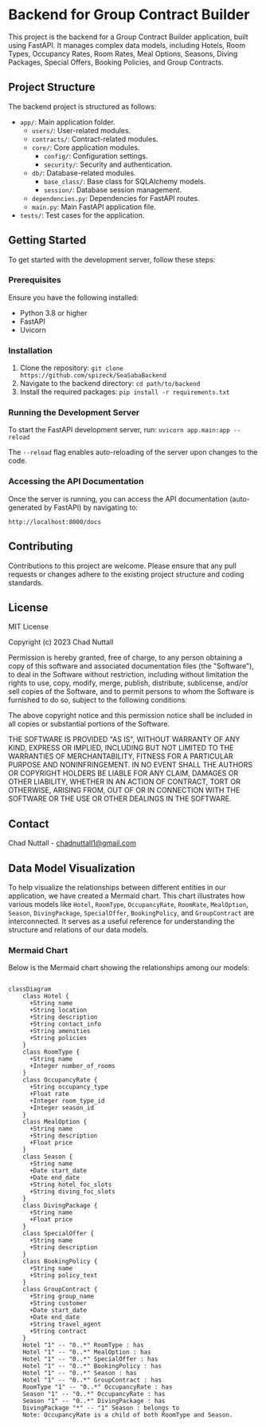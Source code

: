 # Backend for Group Contract Builder

This project is the backend for a Group Contract Builder application, built using FastAPI. It manages complex data models, including Hotels, Room Types, Occupancy Rates, Room Rates, Meal Options, Seasons, Diving Packages, Special Offers, Booking Policies, and Group Contracts.

## Project Structure

The backend project is structured as follows:

- `app/`: Main application folder.
  - `users/`: User-related modules.
  - `contracts/`: Contract-related modules.
  - `core/`: Core application modules.
    - `config/`: Configuration settings.
    - `security/`: Security and authentication.
  - `db/`: Database-related modules.
    - `base_class/`: Base class for SQLAlchemy models.
    - `session/`: Database session management.
  - `dependencies.py`: Dependencies for FastAPI routes.
  - `main.py`: Main FastAPI application file.
- `tests/`: Test cases for the application.

## Getting Started

To get started with the development server, follow these steps:

### Prerequisites

Ensure you have the following installed:
- Python 3.8 or higher
- FastAPI
- Uvicorn

### Installation

1. Clone the repository: `git clone https://github.com/spizeck/SeaSabaBackend`
2. Navigate to the backend directory: `cd path/to/backend`
3. Install the required packages: `pip install -r requirements.txt`

   
### Running the Development Server

To start the FastAPI development server, run: `uvicorn app.main:app --reload`

The `--reload` flag enables auto-reloading of the server upon changes to the code.

### Accessing the API Documentation

Once the server is running, you can access the API documentation (auto-generated by FastAPI) by navigating to:

`http://localhost:8000/docs`

## Contributing

Contributions to this project are welcome. Please ensure that any pull requests or changes adhere to the existing project structure and coding standards.

## License

MIT License

Copyright (c) 2023 Chad Nuttall

Permission is hereby granted, free of charge, to any person obtaining a copy of this software and associated documentation files (the "Software"), to deal in the Software without restriction, including without limitation the rights to use, copy, modify, merge, publish, distribute, sublicense, and/or sell copies of the Software, and to permit persons to whom the Software is furnished to do so, subject to the following conditions:

The above copyright notice and this permission notice shall be included in all copies or substantial portions of the Software.

THE SOFTWARE IS PROVIDED "AS IS", WITHOUT WARRANTY OF ANY KIND, EXPRESS OR IMPLIED, INCLUDING BUT NOT LIMITED TO THE WARRANTIES OF MERCHANTABILITY, FITNESS FOR A PARTICULAR PURPOSE AND NONINFRINGEMENT. IN NO EVENT SHALL THE AUTHORS OR COPYRIGHT HOLDERS BE LIABLE FOR ANY CLAIM, DAMAGES OR OTHER LIABILITY, WHETHER IN AN ACTION OF CONTRACT, TORT OR OTHERWISE, ARISING FROM, OUT OF OR IN CONNECTION WITH THE SOFTWARE OR THE USE OR OTHER DEALINGS IN THE SOFTWARE.


## Contact

Chad Nuttall - chadnuttall1@gmail.com

## Data Model Visualization

To help visualize the relationships between different entities in our application, we have created a Mermaid chart. This chart illustrates how various models like `Hotel`, `RoomType`, `OccupancyRate`, `RoomRate`, `MealOption`, `Season`, `DivingPackage`, `SpecialOffer`, `BookingPolicy`, and `GroupContract` are interconnected. It serves as a useful reference for understanding the structure and relations of our data models.

### Mermaid Chart

Below is the Mermaid chart showing the relationships among our models:

```mermaid

classDiagram
    class Hotel {
      +String name
      +String location
      +String description
      +String contact_info
      +String amenities
      +String policies
    }
    class RoomType {
      +String name
      +Integer number_of_rooms
    }
    class OccupancyRate {
      +String occupancy_type
      +Float rate
      +Integer room_type_id
      +Integer season_id
    }
    class MealOption {
      +String name
      +String description
      +Float price
    }
    class Season {
      +String name
      +Date start_date
      +Date end_date
      +String hotel_foc_slots
      +String diving_foc_slots
    }
    class DivingPackage {
      +String name
      +Float price
    }
    class SpecialOffer {
      +String name
      +String description
    }
    class BookingPolicy {
      +String name
      +String policy_text
    }
    class GroupContract {
      +String group_name
      +String customer
      +Date start_date
      +Date end_date
      +String travel_agent
      +String contract
    }
    Hotel "1" -- "0..*" RoomType : has
    Hotel "1" -- "0..*" MealOption : has
    Hotel "1" -- "0..*" SpecialOffer : has
    Hotel "1" -- "0..*" BookingPolicy : has
    Hotel "1" -- "0..*" Season : has
    Hotel "1" -- "0..*" GroupContract : has
    RoomType "1" -- "0..*" OccupancyRate : has
    Season "1" -- "0..*" OccupancyRate : has
    Season "1" -- "0..*" DivingPackage : has
    DivingPackage "*" -- "1" Season : belongs to
    Note: OccupancyRate is a child of both RoomType and Season.
```
